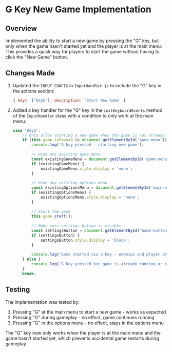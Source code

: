 # G Key New Game Implementation

## Overview
Implemented the ability to start a new game by pressing the "G" key, but only when the game hasn't started yet and the player is at the main menu. This provides a quick way for players to start the game without having to click the "New Game" button.

## Changes Made

1. Updated the `INPUT_CONFIG` in `InputHandler.js` to include the "G" key in the actions section:
   ```javascript
   { keys: ['KeyG'], description: 'Start New Game' }
   ```

2. Added a key handler for the "G" key in the `initKeyboardEvents` method of the `InputHandler` class with a condition to only work at the main menu:
   ```javascript
   case 'KeyG':
       // Only allow starting a new game when the game is not already running
       if (this.game.isPaused && document.getElementById('game-menu')) {
           console.log('G key pressed - starting new game');
           
           // Hide any existing game menu
           const existingGameMenu = document.getElementById('game-menu');
           if (existingGameMenu) {
               existingGameMenu.style.display = 'none';
           }
           
           // Hide any existing options menu
           const existingOptionsMenu = document.getElementById('main-options-menu');
           if (existingOptionsMenu) {
               existingOptionsMenu.style.display = 'none';
           }
           
           // Start the game
           this.game.start();
           
           // Make sure settings button is visible
           const settingsButton = document.getElementById('home-button');
           if (settingsButton) {
               settingsButton.style.display = 'block';
           }
           
           console.log("Game started via G key - enemies and player are now active");
       } else {
           console.log('G key pressed but game is already running or not at main menu');
       }
       break;
   ```

## Testing
The implementation was tested by:
1. Pressing "G" at the main menu to start a new game - works as expected
2. Pressing "G" during gameplay - no effect, game continues running
3. Pressing "G" in the options menu - no effect, stays in the options menu

The "G" key now only works when the player is at the main menu and the game hasn't started yet, which prevents accidental game restarts during gameplay.